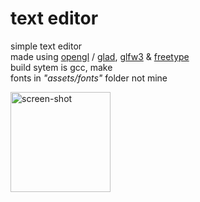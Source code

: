 # text editor

simple text editor <br>
made using [opengl](https://www.opengl.org/) / [glad](https://glad.dav1d.de/), [glfw3](https://www.glfw.org/) & [freetype](https://freetype.org/index.html) <br>
build sytem is gcc, make <br>
fonts in *"assets/fonts"* folder not mine <br>



<img src="https://github.com/phil-stein/text-editor/tree/main/assets/screen01.png)" alt="screen-shot" width="160">



